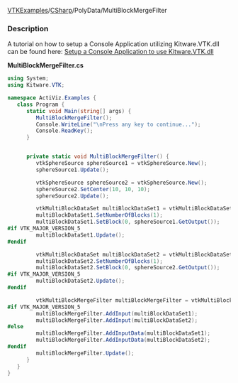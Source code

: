 [VTKExamples](/index/)/[CSharp](/CSharp)/PolyData/MultiBlockMergeFilter

### Description
A tutorial on how to setup a Console Application utilizing Kitware.VTK.dll can be found here: [Setup a Console Application to use Kitware.VTK.dll](http://www.vtk.org/Wiki/VTK/CSharp/ActiViz.NET)<br />

**MultiBlockMergeFilter.cs**
```csharp
using System;
using Kitware.VTK;

namespace ActiViz.Examples {
   class Program {
      static void Main(string[] args) {
         MultiBlockMergeFilter();
         Console.WriteLine("\nPress any key to continue...");
         Console.ReadKey();
      }


      private static void MultiBlockMergeFilter() {
         vtkSphereSource sphereSource1 = vtkSphereSource.New();
         sphereSource1.Update();

         vtkSphereSource sphereSource2 = vtkSphereSource.New();
         sphereSource2.SetCenter(10, 10, 10);
         sphereSource2.Update();

         vtkMultiBlockDataSet multiBlockDataSet1 = vtkMultiBlockDataSet.New();
         multiBlockDataSet1.SetNumberOfBlocks(1);
         multiBlockDataSet1.SetBlock(0, sphereSource1.GetOutput());
#if VTK_MAJOR_VERSION_5
         multiBlockDataSet1.Update();
#endif

         vtkMultiBlockDataSet multiBlockDataSet2 = vtkMultiBlockDataSet.New();
         multiBlockDataSet2.SetNumberOfBlocks(1);
         multiBlockDataSet2.SetBlock(0, sphereSource2.GetOutput());
#if VTK_MAJOR_VERSION_5
         multiBlockDataSet2.Update();
#endif

         vtkMultiBlockMergeFilter multiBlockMergeFilter = vtkMultiBlockMergeFilter.New();
#if VTK_MAJOR_VERSION_5
         multiBlockMergeFilter.AddInput(multiBlockDataSet1);
         multiBlockMergeFilter.AddInput(multiBlockDataSet2);
#else
         multiBlockMergeFilter.AddInputData(multiBlockDataSet1);
         multiBlockMergeFilter.AddInputData(multiBlockDataSet2);
#endif
         multiBlockMergeFilter.Update();
      }
   }
}
```
